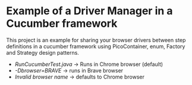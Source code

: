 # Example of a Driver Manager in a Cucumber framework
This project is an example for sharing your browser drivers between step definitions in a cucumber framework using PicoContainer, enum, Factory and Strategy design patterns.

* *RunCucumberTest.java* -> Runs in Chrome browser (default)
* *-Dbrowser=BRAVE* -> runs in Brave browser
* *Invalid browser name* -> defaults to Chrome browser
